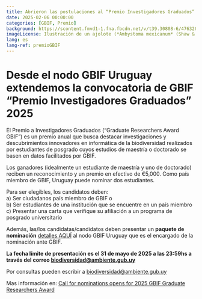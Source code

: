 ```yaml
---
title: Abrieron las postulaciones al “Premio Investigadores Graduados” de GBIF
date: 2025-02-06 00:00:00
categories: [GBIF, Premio] 
background: https://scontent.fmvd1-1.fna.fbcdn.net/v/t39.30808-6/476328205_1040663651419620_4215340719864368725_n.jpg?_nc_cat=104&ccb=1-7&_nc_sid=127cfc&_nc_ohc=C5w6Lr3_1k4Q7kNvgEvBclY&_nc_oc=Adi65ryHP9vzVc1Ok001LCHPcULhiJ_pAONq8sYYpwi0cxKB1MwC7xtIVfLF-B04lnY&_nc_zt=23&_nc_ht=scontent.fmvd1-1.fna&_nc_gid=AzGY9J7cruNiRCdrtGspX97&oh=00_AYAeLsOpJkl6Ek5-zsrC3XZJsEC5bxxipy7jnI20h6la3w&oe=67AAD54E
imageLicense: Ilustración de un ajolote (*Ambystoma mexicanum* (Shaw & Nodder, 1798)) from A classified index and synopsis of the animal kingdom, London, 1835 via Biodiversity Heritage Library. No rights reserved under CC0.
lang: es
lang-ref: premioGBIF
---
```


# Desde el nodo GBIF Uruguay extendemos la convocatoria de GBIF “Premio Investigadores Graduados” 2025

El Premio a Investigadores Graduados (“Graduate Researchers Award GBIF”) es un premio anual que busca destacar investigaciones y descubrimientos innovadores en informática de la biodiversidad realizados por estudiantes de posgrado cuyos estudios de maestría o doctorado se basen en datos facilitados por GBIF.  

Los ganadores (idealmente un estudiante de maestría y uno de doctorado) reciben un reconocimiento y un premio en efectivo de €5,000. Como país miembro de GBIF, Uruguay puede nominar dos estudiantes. 

Para ser elegibles, los candidatos deben:                      
    a) Ser ciudadanos país miembro de GBIF o  
    b) Ser estudiantes de una institución que se encuentre en un país miembro     
    c) Presentar una carta que verifique su afiliación a un programa de posgrado universitario

Además, las/los candidatas/candidatos deben presentar un **paquete de nominación** [detalles AQUÍ](docs/paquete_de_nominacion_GRA2025.pdf) al nodo GBIF Uruguay que es el encargado de la nominación ante GBIF. 

**La fecha límite de presentación es el 31 de mayo de 2025 a las 23:59hs a través del correo biodiversidad@ambiente.gub.uy** 

Por consultas pueden escribir a biodiversidad@ambiente.gub.uy 

Mas información en: [Call for nominations opens for 2025 GBIF Graduate Researchers Award](https://www.gbif.org/es/news/4AAE2KOKBRJ0iS2DE2fT65/call-for-nominations-opens-for-2025-gbif-graduate-researchers-award)

